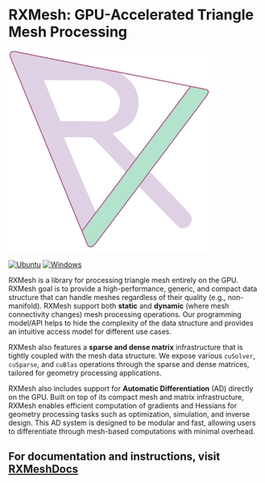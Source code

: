 # **RXMesh: GPU-Accelerated Triangle Mesh Processing** 


<p align="left">
  <img src="assets/rx.png" alt="RXMesh Logo" width="400"/>
</p>

[![Ubuntu](https://github.com/owensgroup/RXMesh/actions/workflows/Ubuntu.yml/badge.svg)](https://github.com/owensgroup/RXMesh/actions/workflows/Ubuntu.yml) [![Windows](https://github.com/owensgroup/RXMesh/actions/workflows/Windows.yml/badge.svg)](https://github.com/owensgroup/RXMesh/actions/workflows/Windows.yml)

RXMesh is a library for processing triangle mesh entirely on the GPU. RXMesh goal is to provide a high-performance, generic, and compact data structure that can handle meshes regardless of their quality (e.g., non-manifold). RXMesh support both **static** and **dynamic** (where mesh connectivity changes) mesh processing operations. Our programming model/API helps to hide the complexity of the data structure and provides an intuitive access model for different use cases.

RXMesh also features a **sparse and dense matrix** infrastructure that is tightly coupled with the mesh data structure. We expose various `cuSolver`, `cuSparse`, and `cuBlas` operations through the sparse and dense matrices, tailored for geometry processing applications.

RXMesh also includes support for **Automatic Differentiation** (AD) directly on the GPU. Built on top of its compact mesh and matrix infrastructure, RXMesh enables efficient computation of gradients and Hessians for geometry processing tasks such as optimization, simulation, and inverse design. This AD system is designed to be modular and fast, allowing users to differentiate through mesh-based computations with minimal overhead.


## **For documentation and instructions, visit [RXMeshDocs](https://ahdhn.github.io/RXMeshDocs/)**